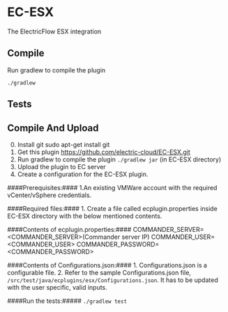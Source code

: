 EC-ESX
============

The ElectricFlow ESX integration

## Compile ##

Run gradlew to compile the plugin

`./gradlew`

## Tests ##


## Compile And Upload ##
0. Install git
   sudo apt-get install git
1. Get this plugin
   https://github.com/electric-cloud/EC-ESX.git
2. Run gradlew to compile the plugin
   `./gradlew jar` (in EC-ESX directory)
3. Upload the plugin to EC server
4. Create a configuration for the EC-ESX plugin.

####Prerequisites:####
    1.An existing VMWare account with the required vCenter/vSphere credentials.

####Required files:####
    1. Create a file called ecplugin.properties inside EC-ESX directory with the below mentioned contents.

####Contents of ecplugin.properties:####
    COMMANDER_SERVER=<COMMANDER_SERVER>(Commander server IP)
    COMMANDER_USER=<COMMANDER_USER>
    COMMANDER_PASSWORD=<COMMANDER_PASSWORD>

####Contents of Configurations.json:####
    1. Configurations.json is a configurable file.
    2. Refer to the sample Configurations.json file, `/src/test/java/ecplugins/esx/Configurations.json`. It has to be updated with the user specific, valid inputs.
   
####Run the tests:#####
`./gradlew test`
